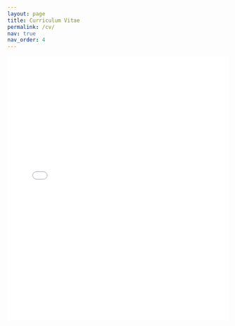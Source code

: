 ```yaml
---
layout: page
title: Curriculum Vitae
permalink: /cv/
nav: true
nav_order: 4
---
```


<embed src="/assets/pdf/CV_AnhTungHo.pdf" type="application/pdf" width="100%" height="600px" />